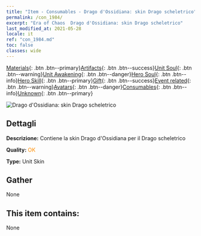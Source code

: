 ```yaml
---
title: "Item - Consumables - Drago d'Ossidiana: skin Drago scheletrico"
permalink: /con_1984/
excerpt: "Era of Chaos  Drago d'Ossidiana: skin Drago scheletrico"
last_modified_at: 2021-05-28
locale: it
ref: "con_1984.md"
toc: false
classes: wide
---
```

 [Materials](/ItemsIT/){: .btn .btn--primary}[Artifacts](/ItemsIT/Artifacts/){: .btn .btn--success}[Unit Soul](/ItemsIT/UnitSoul/){: .btn .btn--warning}[Unit Awakening](/ItemsIT/UnitAwakening/){: .btn .btn--danger}[Hero Soul](/ItemsIT/HeroSoul/){: .btn .btn--info}[Hero Skill](/ItemsIT/HeroSkill/){: .btn .btn--primary}[Gift](/ItemsIT/Gift/){: .btn .btn--success}[Event related](/ItemsIT/Events/){: .btn .btn--warning}[Avatars](/ItemsIT/Avatars/){: .btn .btn--danger}[Consumables](/ItemsIT/Consumables/){: .btn .btn--info}[Unknown](/ItemsIT/Unknown/){: .btn .btn--primary}

 ![Drago d'Ossidiana: skin Drago scheletrico](/images/u/ti_gulongyinengpifu.jpg)

## Dettagli
 **Descrizione:** Contiene la skin Drago d'Ossidiana per il Drago scheletrico

 **Quality:** <span style="color: #FF8C00">OK</span>

 **Type:** Unit Skin

## Gather

  None

## This item contains:

  None

